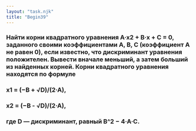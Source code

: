 ```yaml
---
layout: "task.njk"
title: "Begin39"
---
```


### Найти корни квадратного уравнения A·x2 + B·x + C = 0, заданного своими коэффициентами A, B, C (коэффициент A не равен 0), если известно, что дискриминант уравнения положителен. Вывести вначале меньший, а затем больший из найденных корней. Корни квадратного уравнения находятся по формуле

### x1 = (−B + √D)/(2·A),

### x2 = (−B - √D)/(2·A),

### где D — дискриминант, равный B^2 − 4·A·C.
